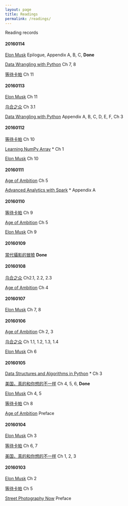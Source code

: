```yaml
---
layout: page
title: Readings
permalink: /readings/
---
```


Reading records

#### 20160114

[Elon Musk](http://book.douban.com/subject/26372738/)
	Epilogue, Appendix A, B, C, __Done__

[Data Wrangling with Python](shop.oreilly.com/product/0636920032861.do)
	Ch 7, 8

[等待卡帕](http://book.douban.com/subject/6894177/)
	Ch 11

#### 20160113

[Elon Musk](http://book.douban.com/subject/26372738/)
  Ch 11

[乌合之众](http://book.douban.com/subject/4258830/)
	Ch 3.1

[Data Wrangling with Python](shop.oreilly.com/product/0636920032861.do)
	Appendix A, B, C, D, E, F, Ch 3

#### 20160112

[等待卡帕](http://book.douban.com/subject/6894177/)
	Ch 10

[Learning NumPy Array](https://www.packtpub.com/application-development/learning-numpy-array) *
	Ch 1

[Elon Musk](http://book.douban.com/subject/26372738/)
  Ch 10

#### 20160111

[Age of Ambition](http://book.douban.com/subject/25740186/)
  Ch 5

[Advanced Analytics with Spark](http://shop.oreilly.com/product/0636920035091.do) *
  Appendix A

#### 20160110

[等待卡帕](http://book.douban.com/subject/6894177/)
  Ch 9

[Age of Ambition](http://book.douban.com/subject/25740186/)
  Ch 5

[Elon Musk](http://book.douban.com/subject/26372738/)
  Ch 9

#### 20160109

[當代攝影的冒險](http://book.douban.com/subject/26374192/)
  __Done__

#### 20160108

[乌合之众](http://book.douban.com/subject/4258830/)
  Ch2.1, 2.2, 2.3

[Age of Ambition](http://book.douban.com/subject/25740186/)
  Ch 4

#### 20160107

[Elon Musk](http://book.douban.com/subject/26372738/)
  Ch 7, 8

#### 20160106

[Age of Ambition](http://book.douban.com/subject/25740186/)
  Ch 2, 3

[乌合之众](http://book.douban.com/subject/4258830/)
  Ch 1.1, 1.2, 1.3, 1.4

[Elon Musk](http://book.douban.com/subject/26372738/)
  Ch 6

#### 20160105

[Data Structures and Algorithms in Python](http://as.wiley.com/WileyCDA/WileyTitle/productCd-EHEP002510.html) *
  Ch 3

[美国，真的和你想的不一样](http://book.douban.com/subject/23694625/)
  Ch 4, 5, 6, __Done__

[Elon Musk](http://book.douban.com/subject/26372738/)
	Ch 4, 5

[等待卡帕](http://book.douban.com/subject/6894177/)
	Ch 8

[Age of Ambition](http://book.douban.com/subject/25740186/)
	Preface

#### 20160104

[Elon Musk](http://book.douban.com/subject/26372738/)
 	Ch 3

[等待卡帕](http://book.douban.com/subject/6894177/)
	Ch 6, 7

[美国，真的和你想的不一样](http://book.douban.com/subject/23694625/)
	Ch 1, 2, 3

#### 20160103

[Elon Musk](http://book.douban.com/subject/26372738/)
	Ch 2

[等待卡帕](http://book.douban.com/subject/6894177/)
 	Ch 5

[Street Photography Now](http://book.douban.com/subject/5279388/)
	Preface
